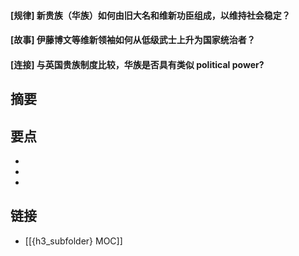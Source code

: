 #### [规律] 新贵族（华族）如何由旧大名和维新功臣组成，以维持社会稳定？


#### [故事] 伊藤博文等维新领袖如何从低级武士上升为国家统治者？


#### [连接] 与英国贵族制度比较，华族是否具有类似 political power?


## 摘要


## 要点

- 
- 
- 

## 链接

- [[{h3_subfolder} MOC]]
